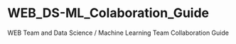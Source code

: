 # WEB_DS-ML_Colaboration_Guide
WEB Team and Data Science / Machine Learning Team Collaboration Guide
